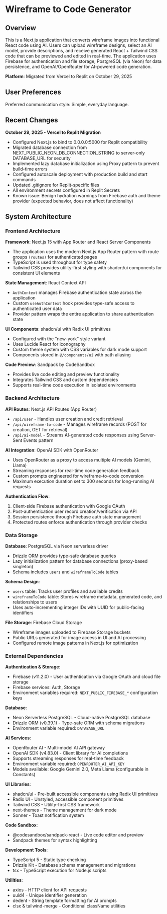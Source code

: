 # Wireframe to Code Generator

## Overview

This is a Next.js application that converts wireframe images into functional React code using AI. Users can upload wireframe designs, select an AI model, provide descriptions, and receive generated React + Tailwind CSS code that can be previewed and edited in real-time. The application uses Firebase for authentication and file storage, PostgreSQL (via Neon) for data persistence, and OpenAI/OpenRouter for AI-powered code generation.

**Platform**: Migrated from Vercel to Replit on October 29, 2025

## User Preferences

Preferred communication style: Simple, everyday language.

## Recent Changes

**October 29, 2025 - Vercel to Replit Migration**
- Configured Next.js to bind to 0.0.0.0:5000 for Replit compatibility
- Migrated database connection from NEXT_PUBLIC_NEON_DB_CONNECTION_STRING to server-only DATABASE_URL for security
- Implemented lazy database initialization using Proxy pattern to prevent build-time errors
- Configured autoscale deployment with production build and start commands
- Updated .gitignore for Replit-specific files
- All environment secrets configured in Replit Secrets
- Known issue: Benign hydration warnings from Firebase auth and theme provider (expected behavior, does not affect functionality)

## System Architecture

### Frontend Architecture

**Framework**: Next.js 15 with App Router and React Server Components
- The application uses the modern Next.js App Router pattern with route groups `(routes)` for authenticated pages
- TypeScript is used throughout for type safety
- Tailwind CSS provides utility-first styling with shadcn/ui components for consistent UI elements

**State Management**: React Context API
- `AuthContext` manages Firebase authentication state across the application
- Custom `useAuthContext` hook provides type-safe access to authenticated user data
- Provider pattern wraps the entire application to share authentication state

**UI Components**: shadcn/ui with Radix UI primitives
- Configured with the "new-york" style variant
- Uses Lucide React for iconography
- Custom theme system with CSS variables for dark mode support
- Components stored in `@/components/ui` with path aliasing

**Code Preview**: Sandpack by CodeSandbox
- Provides live code editing and preview functionality
- Integrates Tailwind CSS and custom dependencies
- Supports real-time code execution in isolated environments

### Backend Architecture

**API Routes**: Next.js API Routes (App Router)
- `/api/user` - Handles user creation and credit retrieval
- `/api/wireframe-to-code` - Manages wireframe records (POST for creation, GET for retrieval)
- `/api/ai-model` - Streams AI-generated code responses using Server-Sent Events pattern

**AI Integration**: OpenAI SDK with OpenRouter
- Uses OpenRouter as a proxy to access multiple AI models (Gemini, Llama)
- Streaming responses for real-time code generation feedback
- Custom prompts engineered for wireframe-to-code conversion
- Maximum execution duration set to 300 seconds for long-running AI requests

**Authentication Flow**:
1. Client-side Firebase authentication with Google OAuth
2. Post-authentication user record creation/verification via API
3. Session persistence through Firebase auth state management
4. Protected routes enforce authentication through provider checks

### Data Storage

**Database**: PostgreSQL via Neon serverless driver
- Drizzle ORM provides type-safe database queries
- Lazy initialization pattern for database connections (proxy-based singleton)
- Schema includes `users` and `wireframeToCode` tables

**Schema Design**:
- `users` table: Tracks user profiles and available credits
- `wireframeToCode` table: Stores wireframe metadata, generated code, and relationships to users
- Uses auto-incrementing integer IDs with UUID for public-facing identifiers

**File Storage**: Firebase Cloud Storage
- Wireframe images uploaded to Firebase Storage buckets
- Public URLs generated for image access in UI and AI processing
- Configured remote image patterns in Next.js for optimization

### External Dependencies

**Authentication & Storage**:
- Firebase (v11.2.0) - User authentication via Google OAuth and cloud file storage
- Firebase services: Auth, Storage
- Environment variables required: `NEXT_PUBLIC_FIREBASE_*` configuration keys

**Database**:
- Neon Serverless PostgreSQL - Cloud-native PostgreSQL database
- Drizzle ORM (v0.39.1) - Type-safe ORM with schema migrations
- Environment variable required: `DATABASE_URL`

**AI Services**:
- OpenRouter AI - Multi-model AI API gateway
- OpenAI SDK (v4.83.0) - Client library for AI completions
- Supports streaming responses for real-time feedback
- Environment variable required: `OPENROUTER_AI_API_KEY`
- Models available: Google Gemini 2.0, Meta Llama (configurable in Constants)

**UI Libraries**:
- shadcn/ui - Pre-built accessible components using Radix UI primitives
- Radix UI - Unstyled, accessible component primitives
- Tailwind CSS - Utility-first CSS framework
- next-themes - Theme management for dark mode
- Sonner - Toast notification system

**Code Sandbox**:
- @codesandbox/sandpack-react - Live code editor and preview
- Sandpack themes for syntax highlighting

**Development Tools**:
- TypeScript 5 - Static type checking
- Drizzle Kit - Database schema management and migrations
- tsx - TypeScript execution for Node.js scripts

**Utilities**:
- axios - HTTP client for API requests
- uuid4 - Unique identifier generation
- dedent - String template formatting for AI prompts
- clsx & tailwind-merge - Conditional className utilities